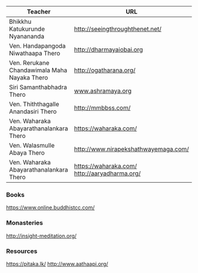 
 Teacher | URL
------------ | -------------
Bhikkhu Katukurunde Nyanananda | http://seeingthroughthenet.net/
Ven. Handapangoda Niwathaapa Thero | http://dharmayaiobai.org
Ven. Rerukane Chandawimala Maha Nayaka Thero | http://ogatharana.org/
Siri Samanthabhadra Thero | www.ashramaya.org
Ven. Thiththagalle Anandasiri Thero | http://mmbbss.com/
Ven. Waharaka Abayarathanalankara Thero | https://waharaka.com/
Ven. Walasmulle Abaya Thero | http://www.nirapekshathwayemaga.com/
Ven. Waharaka Abayarathanalankara Thero | https://waharaka.com/ <br> http://aaryadharma.org/


### Books
https://www.online.buddhistcc.com/

### Monasteries
http://insight-meditation.org/

### Resources
https://pitaka.lk/
http://www.aathaapi.org/
